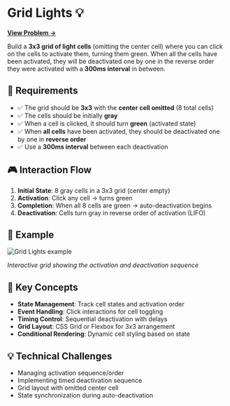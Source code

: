 # Grid Lights 💡

[**View Problem →**](https://www.greatfrontend.com/questions/user-interface/grid-lights/react?framework=react&tab=coding)

Build a **3x3 grid of light cells** (omitting the center cell) where you can click on the cells to activate them, turning them green. When all the cells have been activated, they will be deactivated one by one in the reverse order they were activated with a **300ms interval** in between.

## 🎯 Requirements

- ✅ The grid should be **3x3** with the **center cell omitted** (8 total cells)
- ✅ The cells should be initially **gray**
- ✅ When a cell is clicked, it should turn **green** (activated state)
- ✅ When **all cells** have been activated, they should be deactivated one by one in **reverse order**
- ✅ Use a **300ms interval** between each deactivation

## 🎮 Interaction Flow

1. **Initial State**: 8 gray cells in a 3x3 grid (center empty)
2. **Activation**: Click any cell → turns green
3. **Completion**: When all 8 cells are green → auto-deactivation begins
4. **Deactivation**: Cells turn gray in reverse order of activation (LIFO)

## 📸 Example

![Grid Lights example](https://www.greatfrontend.com/img/questions/grid-lights/grid-lights-example.png)

*Interactive grid showing the activation and deactivation sequence*

## 🔑 Key Concepts

- **State Management**: Track cell states and activation order
- **Event Handling**: Click interactions for cell toggling
- **Timing Control**: Sequential deactivation with delays
- **Grid Layout**: CSS Grid or Flexbox for 3x3 arrangement
- **Conditional Rendering**: Dynamic cell styling based on state

## 💡 Technical Challenges

- Managing activation sequence/order
- Implementing timed deactivation sequence
- Grid layout with omitted center cell
- State synchronization during auto-deactivation

